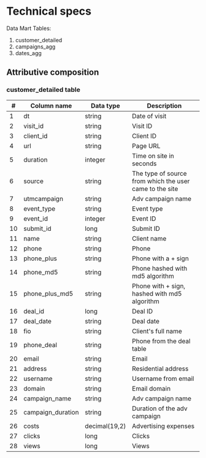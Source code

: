 # Technical specs

Data Mart Tables:
<ol>
<li>customer_detailed</li>
<li>campaigns_agg</li>
<li>dates_agg</li>
</ol>

## Attributive composition

### customer_detailed table

| #  | Column name | Data type    | Description                                                   |
|----|------------------|---------------|------------------------------------------------------------|
| 1  | dt               | string        | Date of visit                                                |
| 2  | visit_id         | string        | Visit ID                                       |
| 3  | client_id        | string        | Client ID                                      |
| 4  | url              | string        | Page URL                                               |
| 5  | duration         | integer       | Time on site in seconds                                 |
| 6  | source           | string        | The type of source from which the user came to the site    |
| 7  | utmcampaign      | string        | Adv campaign name                               |
| 8  | event_type       | string        | Event type                                               |
| 9  | event_id         | integer       | Event ID                                     |
| 10 | submit_id        | long        | Submit ID                                     |
| 11 | name             | string        | Client name                                                |
| 12 | phone            | string        | Phone                                          |
| 13 | phone_plus       | string        | Phone with a + sign                              |
| 14 | phone_md5        | string        | Phone hashed with md5 algorithm             |
| 15 | phone_plus_md5   | string        | Phone with + sign, hashed with md5 algorithm |
| 16 | deal_id          | long        | Deal ID                                      |
| 17 | deal_date        | string        | Deal date                                              |
| 18 | fio              | string        | Client's full name                                               |
| 19 | phone_deal       | string        | Phone from the deal table                  |
| 20 | email            | string        | Email                                          |
| 21 | address          | string        | Residential address                                     |
| 22 | username         | string        | Username from email                     |
| 23 | domain           | string        | Email domain                                    |
| 24 | campaign_name    | string        | Adv campaign name                               |
| 25 | campaign_duration| string        | Duration of the adv campaign                         |
| 26 | costs            | decimal(19,2) | Advertising expenses                                         |
| 27 | clicks           | long        | Clicks                                          |
| 28 | views            | long        | Views                                      |

